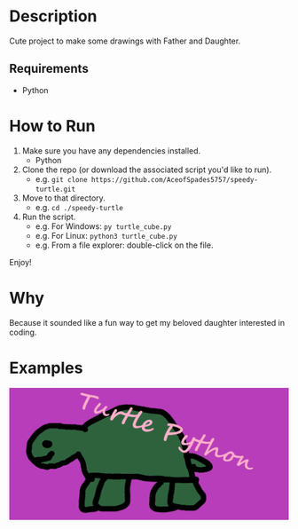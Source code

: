 # Description

Cute project to make some drawings with Father and Daughter.

## Requirements

* Python

# How to Run

1. Make sure you have any dependencies installed.
    * Python
1. Clone the repo (or download the associated script you'd like to run).
    * e.g. `git clone https://github.com/AceofSpades5757/speedy-turtle.git`
1. Move to that directory.
    * e.g. `cd ./speedy-turtle`
1. Run the script.
    * e.g. For Windows: `py turtle_cube.py`
    * e.g. For Linux: `python3 turtle_cube.py`
    * e.g. From a file explorer: double-click on the file.

Enjoy!

# Why

Because it sounded like a fun way to get my beloved daughter interested in coding.

# Examples

![./turtle-python.png](./turtle-python.png)
